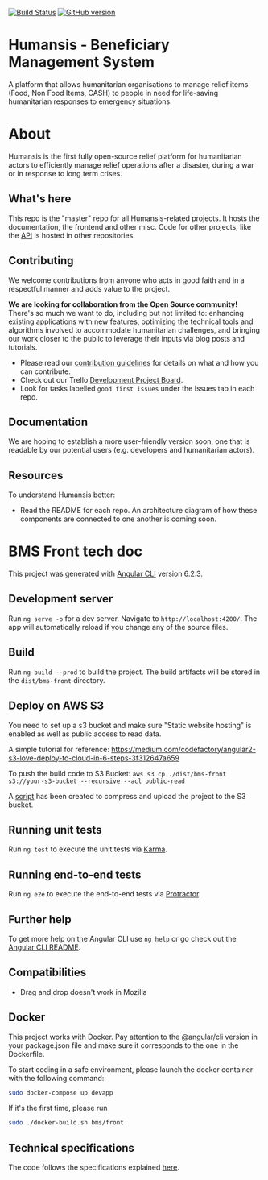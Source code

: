 [![Build Status](https://travis-ci.org/ReliefApplications/bms_front.svg?branch=dev)](https://travis-ci.org/ReliefApplications/bms_front)
[![GitHub version](https://badge.fury.io/gh/ReliefApplications%2Fbms_front.svg)](https://badge.fury.io/gh/ReliefApplications%2Fbms_front)

Humansis - Beneficiary Management System
==============
A platform that allows humanitarian organisations to manage relief items (Food, Non Food Items, CASH) to people in need for life-saving humanitarian responses to emergency situations.


# About

Humansis is the first fully open-source relief platform for humanitarian actors to efficiently manage relief operations after a disaster, during a war or in response to long term crises. 

## What's here

This repo is the "master" repo for all Humansis-related projects. It hosts 
the documentation, the frontend and other misc. Code for other
projects, like the [API](https://github.com/humansis/bms_api) is hosted in other repositories. 

## Contributing

We welcome contributions from anyone who acts in good faith and in a respectful manner and adds value to the project.

**We are looking for collaboration from the Open Source community!**
There's so much we want to do, including but not limited to: enhancing existing 
applications with new features, optimizing the technical tools and algorithms 
involved to accommodate humanitarian challenges, and bringing our work closer to
the public to leverage their inputs via blog posts and tutorials.

* Please read our [contribution guidelines](https://github.com/humansis/bms_front/blob/dev/CONTRIBUTING.md) for details on what and how you can contribute.
* Check out our Trello [Development Project Board](https://trello.com/b/DqrwMZsv/bms).
* Look for tasks labelled `good first issues` under the Issues tab in each repo.


## Documentation

We are hoping to establish a more user-friendly version soon, one that is readable by our potential users (e.g. developers and humanitarian actors).


## Resources

To understand Humansis better:

* Read the README for each repo. An architecture diagram of how these components are connected to one another is coming soon.


# BMS Front tech doc

This project was generated with [Angular CLI](https://github.com/angular/angular-cli) version 6.2.3.

## Development server

Run `ng serve -o` for a dev server. Navigate to `http://localhost:4200/`. The app will automatically reload if you change any of the source files.

## Build

Run `ng build --prod` to build the project. The build artifacts will be stored in the `dist/bms-front` directory.

## Deploy on AWS S3
You need to set up a s3 bucket and make sure "Static website hosting" is enabled as well as public access to read data.

A simple tutorial for reference: https://medium.com/codefactory/angular2-s3-love-deploy-to-cloud-in-6-steps-3f312647a659

To push the build code to S3 Bucket: `aws s3 cp ./dist/bms-front s3://your-s3-bucket --recursive --acl public-read`

A [script](build-deploy.sh) has been created to compress and upload the project to the S3 bucket.

## Running unit tests

Run `ng test` to execute the unit tests via [Karma](https://karma-runner.github.io).

## Running end-to-end tests

Run `ng e2e` to execute the end-to-end tests via [Protractor](http://www.protractortest.org/).

## Further help

To get more help on the Angular CLI use `ng help` or go check out the [Angular CLI README](https://github.com/angular/angular-cli/blob/master/README.md).

## Compatibilities

 - Drag and drop doesn't work in Mozilla


## Docker

This project works with Docker.
Pay attention to the @angular/cli version in your package.json file and make sure it corresponds to the one in the Dockerfile.

To start coding in a safe environment, please launch the docker container with the following command:

```bash
sudo docker-compose up devapp
```

If it's the first time, please run 
```bash
sudo ./docker-build.sh bms/front
```

## Technical specifications

The code follows the specifications explained [here](src/app/model/README.md).
